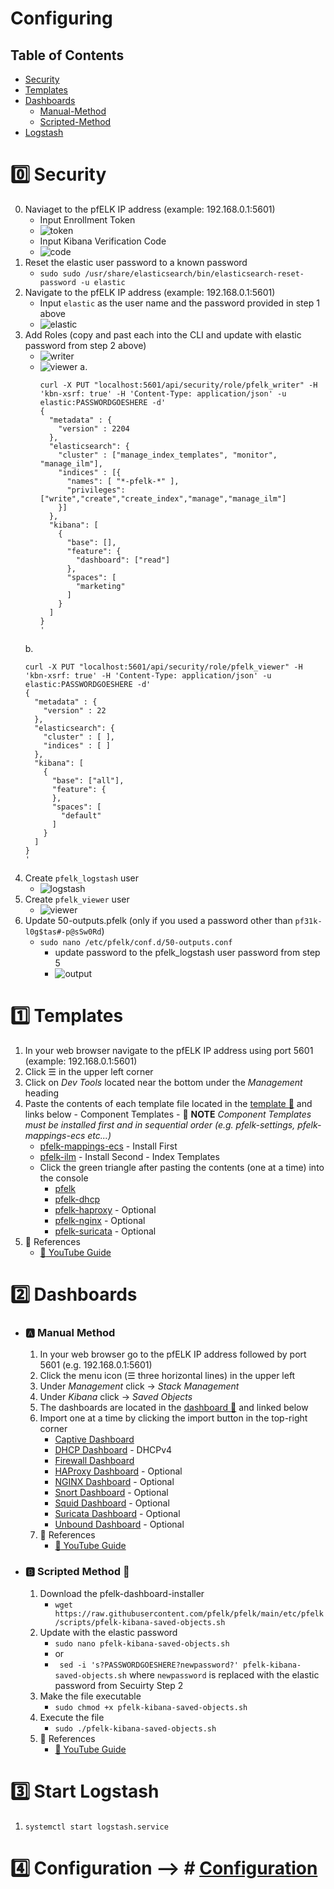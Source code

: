 # Configuring 
## Table of Contents
- [Security](#zero-security)
- [Templates](#one-templates)
- [Dashboards](#two-dashboards)
  - [Manual-Method](a-manual-method)
  - [Scripted-Method](#b-scripted-method-page_with_curl)
- [Logstash](#three-start-logstash)

# :zero: Security
  0. Naviaget to the pfELK IP address (example: 192.168.0.1:5601)
     - Input Enrollment Token
     - ![token](https://github.com/pfelk/pfelk/raw/main/Images/security/enrollment%20token.png)
     - Input Kibana Verification Code
     - ![code](https://github.com/pfelk/pfelk/raw/main/Images/security/kcode.png)
  2. Reset the elastic user password to a known password
     - `sudo sudo /usr/share/elasticsearch/bin/elasticsearch-reset-password -u elastic`
  3. Navigate to the pfELK IP address (example: 192.168.0.1:5601)
     - Input `elastic` as the user name and the password provided in step 1 above
     - ![elastic](https://github.com/pfelk/pfelk/raw/main/Images/security/elasticlogin.png)
  4. Add Roles (copy and past each into the CLI and update with elastic password from step 2 above)
     - ![writer](https://github.com/pfelk/pfelk/raw/main/Images/security/pfelkwriter.png)
     - ![viewer](https://github.com/pfelk/pfelk/raw/main/Images/security/pfelkviewer.png)
    a. 
          ```
          curl -X PUT "localhost:5601/api/security/role/pfelk_writer" -H 'kbn-xsrf: true' -H 'Content-Type: application/json' -u elastic:PASSWORDGOESHERE -d'
          {
            "metadata" : {
              "version" : 2204
            },
            "elasticsearch": {
              "cluster" : ["manage_index_templates", "monitor", "manage_ilm"],
              "indices" : [{
                "names": [ "*-pfelk-*" ], 
                "privileges": ["write","create","create_index","manage","manage_ilm"]  
              }]
            },
            "kibana": [
              {
                "base": [],
                "feature": {
                  "dashboard": ["read"]
                },
                "spaces": [
                  "marketing"
                ]
              }
            ]
          }
          '
          ```
     b.
      ```
      curl -X PUT "localhost:5601/api/security/role/pfelk_viewer" -H 'kbn-xsrf: true' -H 'Content-Type: application/json' -u elastic:PASSWORDGOESHERE -d'
      {
        "metadata" : {
          "version" : 22
        },
        "elasticsearch": {
          "cluster" : [ ],
          "indices" : [ ]
        },
        "kibana": [
          {
            "base": ["all"],
            "feature": {
            },
            "spaces": [
              "default"
            ]
          }
        ]
      }
      '
      ```
  5. Create `pfelk_logstash` user
     - ![logstash](https://github.com/pfelk/pfelk/raw/main/Images/security/logstash_user.png)
  7. Create `pfelk_viewer` user
     - ![viewer](https://github.com/pfelk/pfelk/raw/main/Images/security/viewer_user.png)
  9. Update 50-outputs.pfelk (only if you used a password other than `pf31k-l0g$tas#-p@sSw0Rd`)
     - `sudo nano /etc/pfelk/conf.d/50-outputs.conf`
       - update password to the pfelk_logstash user password from step 5
       - ![output](https://github.com/pfelk/pfelk/raw/main/Images/security/50-outputs.png)

# :one: Templates
  1. In your web browser navigate to the pfELK IP address using port 5601 (example: 192.168.0.1:5601)
  2. Click ☰ in the upper left corner
  3. Click on _Dev Tools_ located near the bottom under the _Management_ heading
  4. Paste the contents of each template file located in the [template :file_folder:](https://github.com/pfelk/pfelk/tree/main/etc/pfelk/templates) and links below
    - Component Templates
    - :small_red_triangle: **NOTE** _Component Templates must be installed first and in sequential order (e.g. pfelk-settings, pfelk-mappings-ecs etc...)_
      - [pfelk-mappings-ecs](https://raw.githubusercontent.com/pfelk/pfelk/main/etc/pfelk/templates/pfelk-mappings-ecs) - Install First
      - [pfelk-ilm](https://raw.githubusercontent.com/pfelk/pfelk/main/etc/pfelk/templates/pfelk-ilm) - Install Second
    - Index Templates
      - Click the green triangle after pasting the contents (one at a time) into the console
        - [pfelk](https://raw.githubusercontent.com/pfelk/pfelk/main/etc/pfelk/templates/pfelk)
        - [pfelk-dhcp](https://raw.githubusercontent.com/pfelk/pfelk/main/etc/pfelk/templates/pfelk-dhcp)
        - [pfelk-haproxy](https://raw.githubusercontent.com/pfelk/pfelk/main/etc/pfelk/templates/pfelk-haproxy) - Optional
        - [pfelk-nginx](https://raw.githubusercontent.com/pfelk/pfelk/main/etc/pfelk/templates/pfelk-nginx) - Optional
        - [pfelk-suricata](https://raw.githubusercontent.com/pfelk/pfelk/main/etc/pfelk/templates/pfelk-suricata) - Optional
  5. :pushpin: References
      - [:movie_camera: YouTube Guide](https://youtu.be/KV27ouVUGuc?t=6)

# :two: Dashboards 
- ### :a: Manual Method
  1. In your web browser go to the pfELK IP address followed by port 5601 (e.g. 192.168.0.1:5601)
  2. Click the menu icon (☰ three horizontal lines) in the upper left
  3. Under _Management_ click -> _Stack Management_ 
  4. Under _Kibana_ click -> _Saved Objects_
  5. The dashboards are located in the [dashboard :file_folder:](https://github.com/pfelk/pfelk/tree/main/etc/pfelk/dashboard) and linked below
  6. Import one at a time by clicking the import button in the top-right corner
      - [Captive Dashboard](https://raw.githubusercontent.com/pfelk/pfelk/main/etc/pfelk/dashboard/22.01-captive.ndjson)
      - [DHCP Dashboard](https://raw.githubusercontent.com/pfelk/pfelk/main/etc/pfelk/dashboard/22.01-dhcp.ndjson) - DHCPv4
      - [Firewall Dashboard](https://raw.githubusercontent.com/pfelk/pfelk/main/etc/pfelk/dashboard/22.04-firewall.ndjson)
      - [HAProxy Dashboard](https://raw.githubusercontent.com/pfelk/pfelk/main/etc/pfelk/dashboard/22.01-haproxy.ndjson) - Optional
      - [NGINX Dashboard](https://raw.githubusercontent.com/pfelk/pfelk/main/etc/pfelk/dashboard/22.01-nginx.ndjson) - Optional
      - [Snort Dashboard](https://raw.githubusercontent.com/pfelk/pfelk/main/etc/pfelk/dashboard/22.01-snort.ndjson) - Optional
      - [Squid Dashboard](https://raw.githubusercontent.com/pfelk/pfelk/main/etc/pfelk/dashboard/22.01-squid.ndjson) - Optional
      - [Suricata Dashboard](https://raw.githubusercontent.com/pfelk/pfelk/main/etc/pfelk/dashboard/22.01-suricata.ndjson) - Optional
      - [Unbound Dashboard](https://raw.githubusercontent.com/pfelk/pfelk/main/etc/pfelk/dashboard/22.01-unbound.ndjson) - Optional
  7. :pushpin: References
      - [:movie_camera: YouTube Guide](https://youtu.be/KV27ouVUGuc?t=281)

- ### :b: Scripted Method :page_with_curl:
  1. Download the pfelk-dashboard-installer
      - `wget https://raw.githubusercontent.com/pfelk/pfelk/main/etc/pfelk/scripts/pfelk-kibana-saved-objects.sh`
  2. Update with the elastic password
      - `sudo nano pfelk-kibana-saved-objects.sh`
      - or
      - ` sed -i 's?PASSWORDGOESHERE?newpassword?' pfelk-kibana-saved-objects.sh` where `newpassword` is replaced with the elastic password from Secuirty Step 2
  3. Make the file executable 
      - `sudo chmod +x pfelk-kibana-saved-objects.sh`
  4. Execute the file
      - `sudo ./pfelk-kibana-saved-objects.sh`
  5. :pushpin: References
      - [:movie_camera: YouTube Guide](https://youtu.be/KV27ouVUGuc?t=228)

# :three: Start Logstash
  1. `systemctl start logstash.service`

# :four: Configuration --> # [Configuration](Configuration.md)
